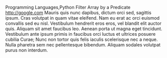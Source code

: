 Programming Languages,Python
Filter Array by a Predicate
http://google.com Mauris quis nunc dapibus, dictum orci sed, sagittis ipsum. Cras volutpat in quam vitae eleifend. Nam eu erat ac orci euismod convallis sed eu nisl. Vestibulum hendrerit eros eros, vel blandit elit auctor quis. Aliquam sit amet faucibus leo. Aenean porta ut magna eget tincidunt. Vestibulum ante ipsum primis in faucibus orci luctus et ultrices posuere cubilia Curae; Nunc non tortor quis felis iaculis scelerisque nec a neque. Nulla pharetra sem nec pellentesque bibendum. Aliquam sodales volutpat purus non interdum.
